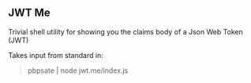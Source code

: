## JWT Me

Trivial shell utility for showing you the claims body of a Json Web Token (JWT)

Takes input from standard in:

> pbpsate | node jwt.me/index.js